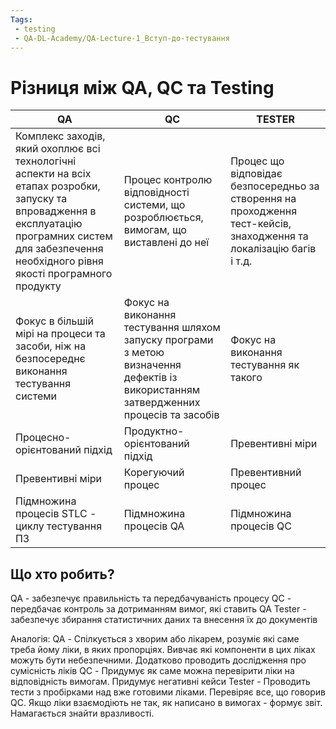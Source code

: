 ```yaml
---
Tags:
 - testing
 - QA-DL-Academy/QA-Lecture-1_Вступ-до-тестування
---
```

# Різниця між QA, QC та Testing

|QA|QC|TESTER|
|---|---|---|
|Комплекс заходів, який охоплює всі технологічні аспекти на всіх етапах розробки, запуску та впровадження в експлуатацію програмних систем для забезпечення необхідного рівня якості програмного продукту|Процес контролю відповідності системи, що розроблюється, вимогам, що виставлені до неї|Процес що відповідає безпосередньо за створення на проходження тест-кейсів, знаходження та локалізацію багів і т.д.|
|Фокус в більшій мірі на процеси та засоби, ніж на безпосереднє виконання тестування системи|Фокус на виконання тестування шляхом запуску програми з метою визначення дефектів із використанням затвердженних процесів та засобів|Фокус на виконання тестування як такого|
|Процесно-орієнтований підхід|Продуктно-орієнтований підхід|Превентивні міри|
|Превентивні міри|Корегуючий процес|Превентивний процес|
|Підмножина процесів STLC - циклу тестування ПЗ|Підмножина процесів QA|Підмножина процесів QC|\

## Що хто робить?

QA - забезпечує правильність та передбачуваність процесу
QC - передбачає контроль за дотриманням вимог, які ставить QA
Tester - забезпечує збирання статистичних даних та внесення їх до документів 

Аналогія:
QA - Спілкується з хворим або лікарем, розуміє які саме треба йому ліки, в яких пропорціях. Вивчає які компоненти в цих ліках можуть бути небезпечними. Додатково проводить дослідження про сумісність ліків
QC - Придумує як саме можна перевірити ліки на відповідність вимогам. Придумує негативні кейси
Tester - Проводить тести з пробірками над вже готовими ліками. Перевіряє все, що говорив QC. Якщо ліки взаємодіють не так, як написано в вимогах - формує звіт. Намагається знайти вразливості.

